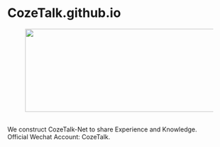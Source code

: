 # CozeTalk.github.io
<figure data-type="image" tabindex="1"><img src="https://padfoot-zhou.github.io/CozeTalk.github.io//post-images/1627442608685.png" width="500" height="188" alt="" loading="lazy"></figure>
<br>
We construct CozeTalk-Net to share Experience and Knowledge.
<br>
Official Wechat Account: CozeTalk.  
<br>
<img src="https://padfoot-zhou.github.io/CozeTalk.github.io//post-images/1627450810556.png" alt="" loading="lazy">
